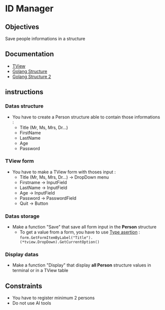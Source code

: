 # ID Manager

## Objectives
Save people informations in a structure

## Documentation
- [TView]([TView](https://github.com/rivo/tview))
- [Golang Structure](https://gobyexample.com/structs)
- [Golang Structure 2](https://www.w3schools.com/go/go_struct.php)

## instructions

### Datas structure
- You have to create a Person structure able to contain those informations :  
  - Title (Mr, Ms, Mrs, Dr...)
  - FirstName
  - LastName
  - Age
  - Password

### TView form
- You have to make a TView form with thoses input :
  - Title (Mr, Ms, Mrs, Dr...) -> DropDown menu
  - Firstname -> InputField
  - LastName -> InputField
  - Age -> InputField
  - Password -> PasswordField
  - Quit -> Button

### Datas storage
- Make a function "Save" that save all form input in the **Person** structure  
  - To get a value from a form, you have to use [Type asertion](https://go.dev/tour/methods/15)  :   
        ```form.GetFormItemByLabel("Title").(*tview.DropDown).GetCurrentOption()```

### Display datas
- Make a function "Display" that display **all Person** structure values in terminal or in a TView table

## Constraints
- You have to register minimum 2 persons
- Do not use AI tools


